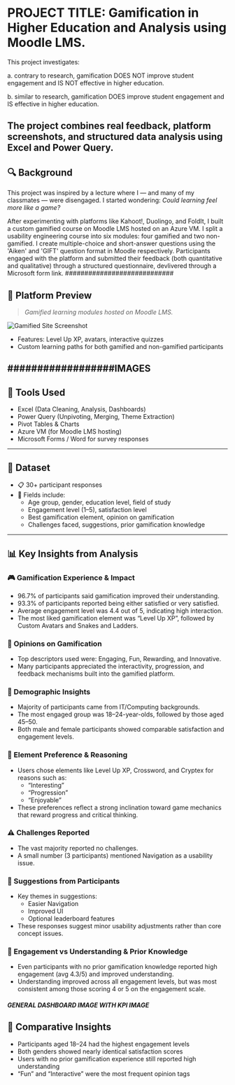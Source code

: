 # PROJECT TITLE: Gamification in Higher Education and Analysis using Moodle LMS.

This project investigates:

a. contrary to research, gamification DOES NOT improve student engagement and IS NOT effective in higher education.

b. similar to research, gamification DOES improve student engagement and IS effective in higher education.
 
The project combines real feedback, platform screenshots, and structured data analysis using Excel and Power Query.
---

## 🔍 Background

This project was inspired by a lecture where I — and many of my classmates — were disengaged. I started wondering: *Could learning feel more like a game?*

After experimenting with platforms like Kahoot!, Duolingo, and FoldIt, I built a custom gamified course on Moodle LMS hosted on an Azure VM. I split a usability engineering course into six modules: four gamified and two non-gamified. I create multiple-choice and short-answer questions using the 'Aiken' and 'GIFT' question format in Moodle respectively. Participants engaged with the platform and submitted their feedback (both quantitative and qualitative) through a structured questionnaire, devlivered through a Microsoft form link.
############################
## 📸 Platform Preview

> *Gamified learning modules hosted on Moodle LMS.*

![Gamified Site Screenshot](site_screenshots/moodle_homepage.png)

- Features: Level Up XP, avatars, interactive quizzes
- Custom learning paths for both gamified and non-gamified participants

##################IMAGES
---

## 🧰 Tools Used

- Excel (Data Cleaning, Analysis, Dashboards)
- Power Query (Unpivoting, Merging, Theme Extraction)
- Pivot Tables & Charts
- Azure VM (for Moodle LMS hosting)
- Microsoft Forms / Word for survey responses


---

## 🧪 Dataset

- 📋 30+ participant responses
- 📂 Fields include:
  - Age group, gender, education level, field of study
  - Engagement level (1–5), satisfaction level
  - Best gamification element, opinion on gamification
  - Challenges faced, suggestions, prior gamification knowledge

---

## 📊 Key Insights from Analysis

### 🎮 Gamification Experience & Impact
- 96.7% of participants said gamification improved their understanding.
- 93.3% of participants reported being either satisfied or very satisfied.
- Average engagement level was 4.4 out of 5, indicating high interaction.
- The most liked gamification element was “Level Up XP”, followed by Custom Avatars and Snakes and Ladders.

### 🧠 Opinions on Gamification
- Top descriptors used were: Engaging, Fun, Rewarding, and Innovative.
- Many participants appreciated the interactivity, progression, and feedback mechanisms built into the gamified platform.

### 👥 Demographic Insights
- Majority of participants came from IT/Computing backgrounds.
- The most engaged group was 18–24-year-olds, followed by those aged 45–50.
- Both male and female participants showed comparable satisfaction and engagement levels.

### 🧩 Element Preference & Reasoning
- Users chose elements like Level Up XP, Crossword, and Cryptex for reasons such as:
  - “Interesting”
  - “Progression”
  - “Enjoyable”
- These preferences reflect a strong inclination toward game mechanics that reward progress and critical thinking.

### ⚠️ Challenges Reported
- The vast majority reported no challenges.
- A small number (3 participants) mentioned Navigation as a usability issue.

### 💬 Suggestions from Participants
- Key themes in suggestions:
  - Easier Navigation
  - Improved UI
  - Optional leaderboard features
- These responses suggest minor usability adjustments rather than core concept issues.

### 🔁 Engagement vs Understanding & Prior Knowledge
- Even participants with no prior gamification knowledge reported high engagement (avg 4.3/5) and improved understanding.
- Understanding improved across all engagement levels, but was most consistent among those scoring 4 or 5 on the engagement scale.


#####  GENERAL DASHBOARD IMAGE WITH KPI IMAGE #######


## 🔄 Comparative Insights

- Participants aged 18–24 had the highest engagement levels
- Both genders showed nearly identical satisfaction scores
- Users with no prior gamification experience still reported high understanding
- “Fun” and “Interactive” were the most frequent opinion tags
